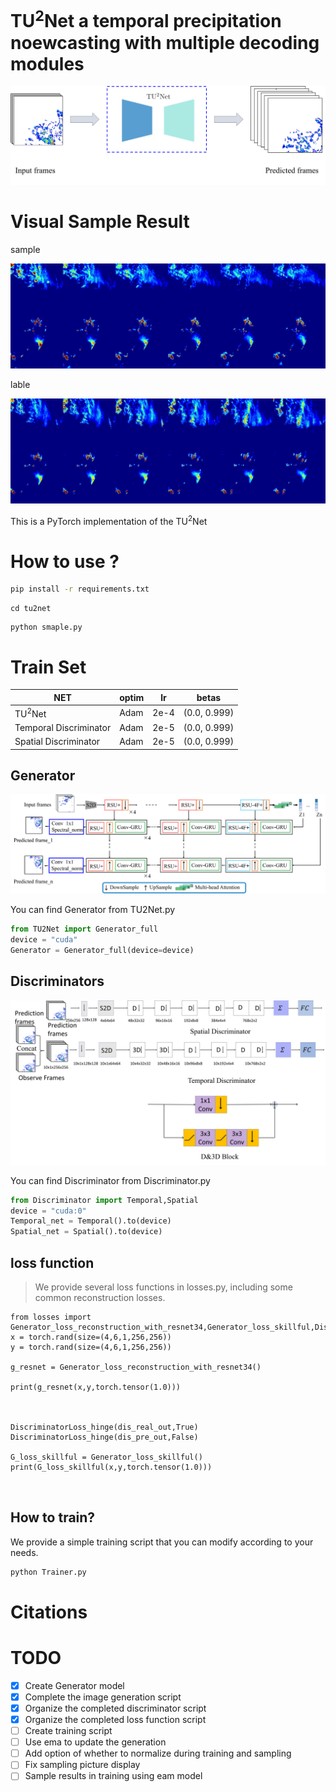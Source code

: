 # TU<sup>2</sup>Net a temporal precipitation noewcasting with multiple decoding modules






<p center>
<img src="new_img/1.png">
</>


# Visual Sample Result  
sample
<p align="center">
  <img src="sample.jpg" >
</p>
lable
<p align="center">
  <img src="lable.jpg" >
</p>



This is a PyTorch implementation of the TU$^2$Net


# How to use ?
``` bash
pip install -r requirements.txt
```
```
cd tu2net
```
```
python smaple.py 
```



# Train Set
| NET| optim | lr |betas|
|-------|-------|-------|-------|
|  TU<sup>2</sup>Net| Adam | 2e-4 |(0.0, 0.999)|
|   Temporal Discriminator   | Adam | 2e-5  |(0.0, 0.999)|
|  Spatial Discriminator  |Adam|2e-5|(0.0, 0.999)|


## Generator
<p align="center">
  <img src="new_img/4_.png" >
</p>

You can find Generator from TU2Net.py
```python
from TU2Net import Generator_full
device = "cuda"
Generator = Generator_full(device=device)
```

## Discriminators
<p align="center">
  <img src="new_img/3.png" >
</p>

You can find Discriminator from Discriminator.py
```python
from Discriminator import Temporal,Spatial
device = "cuda:0"
Temporal_net = Temporal().to(device)
Spatial_net = Spatial().to(device)
```

## loss function
> We provide several loss functions in losses.py, including some common reconstruction losses.
```
from losses import Generator_loss_reconstruction_with_resnet34,Generator_loss_skillful,DiscriminatorLoss_hinge
x = torch.rand(size=(4,6,1,256,256))
y = torch.rand(size=(4,6,1,256,256))

g_resnet = Generator_loss_reconstruction_with_resnet34()

print(g_resnet(x,y,torch.tensor(1.0)))



DiscriminatorLoss_hinge(dis_real_out,True)
DiscriminatorLoss_hinge(dis_pre_out,False)

G_loss_skillful = Generator_loss_skillful()
print(G_loss_skillful(x,y,torch.tensor(1.0)))



```
## How to train?
We provide a simple training script that you can modify according to your needs.
```bash
python Trainer.py
```



# Citations





# TODO
- [x] Create  Generator model
- [x] Complete the image generation script 
- [x] Organize the completed discriminator script
- [x] Organize the completed loss function script
- [ ] Create training script
- [ ] Use ema to update the generation
- [ ] Add option of whether to normalize during training and sampling
- [ ] Fix sampling picture display
- [ ] Sample results in training using eam model